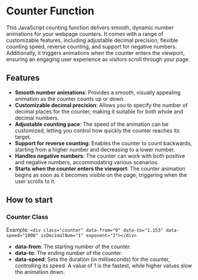 # Counter Function

This JavaScript counting function delivers smooth, dynamic number animations for your webpage counters. It comes with a range of customizable features, including adjustable decimal precision, flexible counting speed, reverse counting, and support for negative numbers. Additionally, it triggers animations when the counter enters the viewport, ensuring an engaging user experience as visitors scroll through your page.

## Features

- **Smooth number animations**: Provides a smooth, visually appealing animation as the counter counts up or down.
- **Customizable decimal precision**: Allows you to specify the number of decimal places for the counter, making it suitable for both whole and decimal numbers.
- **Adjustable counting pace**: The speed of the animation can be customized, letting you control how quickly the counter reaches its target.
- **Support for reverse counting**: Enables the counter to count backwards, starting from a higher number and decreasing to a lower number.
- **Handles negative numbers**: The counter can work with both positive and negative numbers, accommodating various scenarios.
- **Starts when the counter enters the viewport**: The counter animation begins as soon as it becomes visible on the page, triggering when the user scrolls to it.

## How to start

### Counter Class

Example: ```<div class="counter" data-from="0" data-to="1.153" data-speed="1000" isDecimalNum="1" exponent="3"></div>```

- **data-from**: The starting number of the counter.
- **data-to**: The ending number of the counter.
- **data-speed**: Sets the duration (in milliseconds) for the counter, controlling its speed. A value of 1 is the fastest, while higher values slow the animation down.
